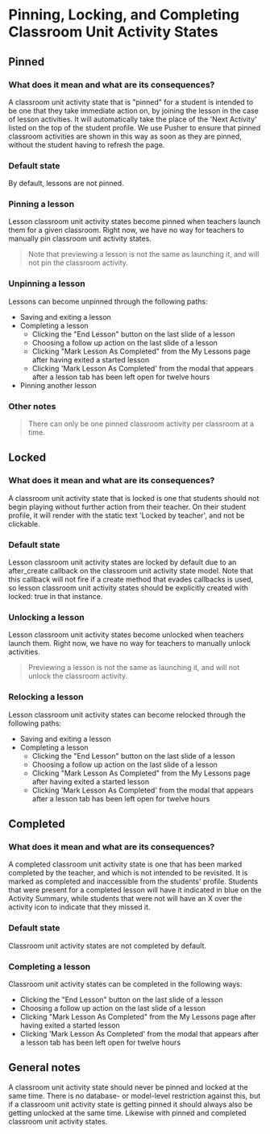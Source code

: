 # Pinning, Locking, and Completing Classroom Unit Activity States

## Pinned

### What does it mean and what are its consequences?
A classroom unit activity state that is "pinned" for a student is intended to be one that they take immediate action on, by joining the lesson in the case of lesson activities. It will automatically take the place of the 'Next Activity' listed on the top of the student profile. We use Pusher to ensure that pinned classroom activities are shown in this way as soon as they are pinned, without the student having to refresh the page.

### Default state
By default, lessons are not pinned.

### Pinning a lesson
Lesson classroom unit activity states become pinned when teachers launch them for a given classroom. Right now, we have no way for teachers to manually pin classroom unit activity states.

> Note that previewing a lesson is not the same as launching it, and will not pin the classroom activity.

### Unpinning a lesson
Lessons can become unpinned through the following paths:

- Saving and exiting a lesson
- Completing a lesson
  - Clicking the "End Lesson" button on the last slide of a lesson
  - Choosing a follow up action on the last slide of a lesson
  - Clicking "Mark Lesson As Completed" from the My Lessons page after having exited a started lesson
  - Clicking 'Mark Lesson As Completed' from the modal that appears after a lesson tab has been left open for twelve hours
- Pinning another lesson


### Other notes
> There can only be one pinned classroom activity per classroom at a time.

## Locked

### What does it mean and what are its consequences?
A classroom unit activity state that is locked is one that students should not begin playing without further action from their teacher. On their student profile, it will render with the static text 'Locked by teacher', and not be clickable.

### Default state
Lesson classroom unit activity states are locked by default due to an after_create callback on the classroom unit activity state model. Note that this callback will not fire if a create method that evades callbacks is used, so lesson classroom unit activity states should be explicitly created with locked: true in that instance.

### Unlocking a lesson
Lesson classroom unit activity states become unlocked when teachers launch them. Right now, we have no way for teachers to manually unlock activities.

> Previewing a lesson is not the same as launching it, and will not unlock the classroom activity.

### Relocking a lesson
Lesson classroom unit activity states can become relocked through the following paths:

- Saving and exiting a lesson
- Completing a lesson
  - Clicking the "End Lesson" button on the last slide of a lesson
  - Choosing a follow up action on the last slide of a lesson
  - Clicking "Mark Lesson As Completed" from the My Lessons page after having exited a started lesson
  - Clicking 'Mark Lesson As Completed' from the modal that appears after a lesson tab has been left open for twelve hours

## Completed

### What does it mean and what are its consequences?
A completed classroom unit activity state is one that has been marked completed by the teacher, and which is not intended to be revisited. It is marked as completed and inaccessible from the students' profile. Students that were present for a completed lesson will have it indicated in blue on the Activity Summary, while students that were not will have an X over the activity icon to indicate that they missed it.

### Default state
Classroom unit activity states are not completed by default.

### Completing a lesson
Classroom unit activity states can be completed in the following ways:
- Clicking the "End Lesson" button on the last slide of a lesson
- Choosing a follow up action on the last slide of a lesson
- Clicking "Mark Lesson As Completed" from the My Lessons page after having exited a started lesson
- Clicking 'Mark Lesson As Completed' from the modal that appears after a lesson tab has been left open for twelve hours

## General notes

A classroom unit activity state should never be pinned and locked at the same time. There is no database- or model-level restriction against this, but if a classroom unit activity state is getting pinned it should always also be getting unlocked at the same time. Likewise with pinned and completed classroom unit activity states.
